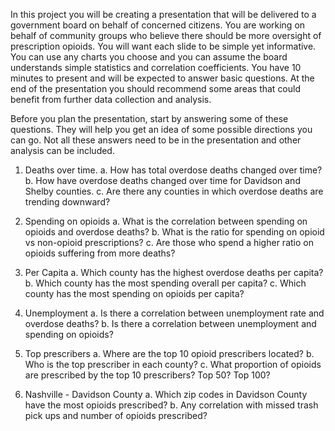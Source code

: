 In this project you will be creating a presentation that will be delivered to a government board on behalf of concerned citizens.
You are working on behalf of community groups who believe there should be more oversight of prescription opioids.
You will want each slide to be simple yet informative.  You can use any charts you choose and you can assume the board understands
simple statistics and correlation coefficients.   You have 10 minutes to present and will be expected to answer basic questions.
At the end of the presentation you should recommend some areas that could benefit from further data collection and analysis.

Before you plan the presentation, start by answering some of these questions.  They will help you get an idea of some possible directions you can go.  Not all these answers need to be in the presentation and other analysis can be included.


1. Deaths over time.
  a. How has total overdose deaths changed over time?
  b. How have overdose deaths changed over time for Davidson and Shelby counties.
  c. Are there any counties in which overdose deaths are trending downward?

2. Spending on opioids
  a. What is the correlation between spending on opioids and overdose deaths?
  b. What is the ratio for spending on opioid vs non-opioid prescriptions?
  c. Are those who spend a higher ratio on opioids suffering from more deaths?

3. Per Capita
  a. Which county has the highest overdose deaths per capita?
  b. Which county has the most spending overall per capita?
  c. Which county has the most spending on opioids per capita?

4. Unemployment
 a. Is there a correlation between unemployment rate and overdose deaths?
 b. Is there a correlation between unemployment and spending on opioids?

5. Top prescribers
  a. Where are the top 10 opioid prescribers located?
  b. Who is the top prescriber in each county?
  c. What proportion of opioids are prescribed by the top 10 prescribers?  Top 50? Top 100?

6. Nashville - Davidson County
  a. Which zip codes in Davidson County have the most opioids prescribed?
  b. Any correlation with missed trash pick ups and number of opioids prescribed?
